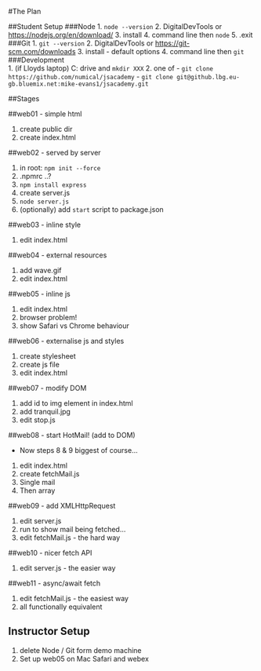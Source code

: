#The Plan

##Student Setup
###Node
    1. `node --version`
    2. DigitalDevTools or https://nodejs.org/en/download/
    3. install
    4. command line then `node`
    5. .exit
###Git
    1. `git --version`
    2. DigitalDevTools or https://git-scm.com/downloads
    3. install - default options
    4. command line then `git`
###Development    
    1. (if Lloyds laptop)  C: drive and `mkdir XXX`
    2. one of
        - `git clone https://github.com/numical/jsacademy`
        - `git clone git@github.lbg.eu-gb.bluemix.net:mike-evans1/jsacademy.git`

##Stages

##web01 - simple html
1. create public dir
2. create index.html

##web02 - served by server
1. in root: `npm init --force`
2. .npmrc ..?
3. `npm install express`
4. create server.js
5. `node server.js`
6. (optionally) add `start` script to package.json

##web03 - inline style
1. edit index.html

##web04 - external resources
1. add wave.gif
2. edit index.html

##web05 - inline js
1. edit index.html
2. browser problem!
3. show Safari vs Chrome behaviour

##web06 - externalise js and styles
1. create stylesheet
2. create js file
3. edit index.html

##web07 - modify DOM
1. add id to img element in index.html
2. add tranquil.jpg
3. edit stop.js

##web08 - start HotMail! (add to DOM)
* Now steps 8 & 9 biggest of course...
1. edit index.html
2. create fetchMail.js
3. Single mail
4. Then array

##web09 - add XMLHttpRequest
1. edit server.js
2. run to show mail being fetched...
3. edit fetchMail.js - the hard way

##web10 - nicer fetch API
1. edit server.js - the easier way

##web11 - async/await fetch
1. edit fetchMail.js - the easiest way
2. all functionally equivalent


## Instructor Setup
1. delete Node / Git form demo machine
2. Set up web05 on Mac Safari and webex






